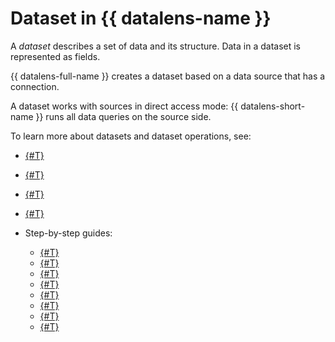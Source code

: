 # Dataset in {{ datalens-name }}

A _dataset_ describes a set of data and its structure.
Data in a dataset is represented as fields.

{{ datalens-full-name }} creates a dataset based on a data source that has a connection.


A dataset works with sources in direct access mode: {{ datalens-short-name }} runs all data queries on the source side.


To learn more about datasets and dataset operations, see:

* [{#T}](data-model.md)
* [{#T}](../data-types.md)
* [{#T}](../../dataset/types-lookup-table.md)
* [{#T}](settings.md)

* Step-by-step guides:

   * [{#T}](../../operations/dataset/create.md)
   * [{#T}](../../operations/dataset/join-data.md)
   * [{#T}](../../operations/dataset/create-field.md)
   * [{#T}](../../operations/dataset/create-calculated-field.md)
   * [{#T}](../../operations/dataset/create-filter.md)
   * [{#T}](../../operations/dataset/update-field.md)
   * [{#T}](../../operations/dataset/add-data.md)
   * [{#T}](../../operations/dataset/add-parameter-dataset.md)
